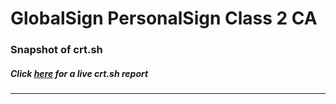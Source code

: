 # GlobalSign PersonalSign Class 2 CA
### Snapshot of crt.sh
##### Click [here](https://crt.sh/?q=2960D917FCA880182787E0C541E2FA0A21E1C8535754C40427CC9FBE4819974C) for a live crt.sh report

---
